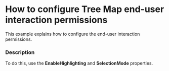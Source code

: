 # How to configure Tree Map end-user interaction permissions


This example explains how to configure the end-user interaction permissions.


<h3>Description</h3>

To do&nbsp;this, use the <strong>EnableHighlighting</strong> and <strong>SelectionMode</strong> properties.

<br/>



